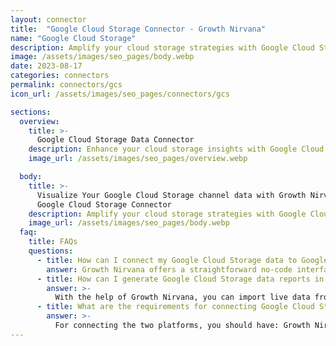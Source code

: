 ```yaml
---
layout: connector
title:  "Google Cloud Storage Connector - Growth Nirvana"
name: "Google Cloud Storage"
description: Amplify your cloud storage strategies with Google Cloud Storage insights integrated into Looker Studio.
image: /assets/images/seo_pages/body.webp
date: 2023-08-17
categories: connectors
permalink: connectors/gcs
icon_url: /assets/images/seo_pages/connectors/gcs

sections:
  overview:
    title: >-
      Google Cloud Storage Data Connector
    description: Enhance your cloud storage insights with Google Cloud Storage integration. Seamlessly merge cloud storage data from Google Cloud Storage with Looker Studio's analytical capabilities, unlocking insights that drive storage strategies, cost optimizations, and operational excellence.
    image_url: /assets/images/seo_pages/overview.webp

  body:
    title: >-
      Visualize Your Google Cloud Storage channel data with Growth Nirvana's
      Google Cloud Storage Connector
    description: Amplify your cloud storage strategies with Google Cloud Storage insights integrated into Looker Studio.
    image_url: /assets/images/seo_pages/body.webp
  faq:
    title: FAQs
    questions:
      - title: How can I connect my Google Cloud Storage data to Google Data Studio/Looker Studio?
        answer: Growth Nirvana offers a straightforward no-code interface to connect to Google Cloud Storage data sources.
      - title: How can I generate Google Cloud Storage data reports in Looker Studio?
        answer: >-
          With the help of Growth Nirvana, you can import live data from Google Cloud Storage into Looker Studio. These data can be viewed in charts, tables, and dashboards to generate branded reports that can be shared instantly.
      - title: What are the requirements for connecting Google Cloud Storage and Looker Studio?
        answer: >-
          For connecting the two platforms, you should have: Growth Nirvana Account and Google Cloud Storage Ads Account
---
```

